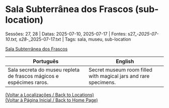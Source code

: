 
# Sala Subterrânea dos Frascos (sub-location)

Sessões: 27, 28 | Datas: 2025-07-10, 2025-07-17 | Fontes: s27_-_2025-07-10.txt, s28_-_2025-07-17.txt | Tags: sala, museu, sub-location

[Sala Subterrânea dos Frascos](sala_subterranea_frascos.png)

| Português | English |
|-----------|---------|
| Sala secreta do museu repleta de frascos mágicos e espécimes raros. | Secret museum room filled with magical jars and rare specimens. |

[(Voltar a Localizações / Back to Locations)](localizacoes.md)  
[(Voltar à Página Inicial / Back to Home Page)](home.md)




















